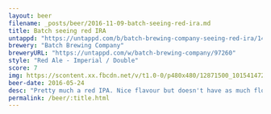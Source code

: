 ```yaml
---
layout: beer
filename: _posts/beer/2016-11-09-batch-seeing-red-ira.md
title: Batch seeing red IRA
untappd: "https://untappd.com/b/batch-brewing-company-seeing-red-ira/1447473"
brewery: "Batch Brewing Company"
breweryURL: "https://untappd.com/w/batch-brewing-company/97260"
style: "Red Ale - Imperial / Double"
score: 7
img: https://scontent.xx.fbcdn.net/v/t1.0-0/p480x480/12871500_10154147275008745_8435099638862141389_n.jpg?oh=440ecca4bf15f898b53b6d48449d040d&oe=5905FD46
beer-date: 2016-05-24
desc: "Pretty much a red IPA. Nice flavour but doesn't have as much floral aroma as I like"
permalink: /beer/:title.html
---
```

